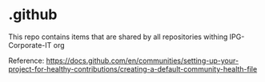 # .github
This repo contains items that are shared by all repositories withing IPG-Corporate-IT org

Reference: https://docs.github.com/en/communities/setting-up-your-project-for-healthy-contributions/creating-a-default-community-health-file

